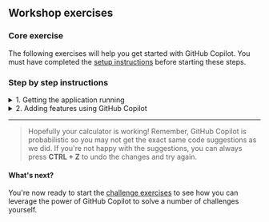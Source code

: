 ## Workshop exercises

### Core exercise

The following exercises will help you get started with GitHub Copilot. You must have completed the [setup instructions](<./1. setup.md>) before starting these steps.


### Step by step instructions

<details>
<summary>1. Getting the application running</summary>

**Starting Point**: You should have the repo open in VSCode (or your supported IDE)

1. Press ```CTRL + ` ``` to open the terminal window in VS Code if it is not already open.

2. **Open a ```.java``` file and run F5**
- Alternatively,Enter ```./mvnw spring-boot:run``` in the terminal window and press **ENTER** to run the application.

3. In the pop-up window that appears in the bottom right corner of the Codespace window, click the **Open in Browser** button. This will securely map port 3000 from the Codespace environment (if you're using Codespaces) to your local browser so you can see the running calculator application.

<img width="460" alt="Open in Browser" src="../assets/open%20in%20browser.png">

4. Do some simple calculations to show that the calculator is working as expected.

<img width="460" alt="The Node Calculator" src="../assets/calculator.png">

5. Close the browser window for now and return to the Codespace window.

6. Ensure your focus is in the terminal window and press ``` CTRL + C ``` to stop the application.

</details>

<details>
<summary>2. Adding features using GitHub Copilot</summary>

**TO DO** -  You've been asked to add a new feature to the calculator application.

### Adding the buttons to the calculator UI

1. Open the ```templates/index.html``` file in the editor window.

2. Scroll down to where you see the ```<!-- TODO #1: Buttons -->``` comment

3. Add a new line below this comment and type the following two lines. You should see GitHub Copilot start to autocomplete the second line as you type. When you see this, just press ```TAB``` to accept the completion.

``` <!-- add a button for a power (or exponential) function --> ```


Your finished snippet should match the following.

<img width="538" alt="GitHub Copilot suggestions" src="../assets/index-html.png">

### Adding the logic for the new features

4. Open the 
[client.js](../src/main/resources/static/client.js#L22) file in the editor window.

5. Scroll down to where you see the ```// TODO #2: Add operator``` comment (Line 22)

6. Move your cursor to the end of the line 35 (to the right of ```break;``` and press **ENTER**.

GitHub Copilot should display ghost text suggesting the code shown in the following screenshot. Press **TAB** to accept the suggestion.

<img width="353" alt="GitHub Copilot suggestions" src="../assets/case-suggestion.png">

7. Press **ENTER** at the end of the line, then accept the next two lines Copilot suggests.

Your completed addition should match the following.

<img width="376" alt="GitHub Copilot suggestions" src="../assets/Add-operator-completed.png">

8. Open the 
[ArithmeticController.java](../src/main/java/com/copilot/calculator/controller/ArithmeticController.java#L16) file in the editor window.

9. Scroll down to where you see the ```// TODO #3: Add operator``` comment

10. Press **ENTER** at the end of the line that defines the divide function.

11. Copy and Paste this line
```<button class="btn" th:onClick="operationPressed('^')">^</button>```

<img width="353" alt="GitHub Copilot suggestions" src="../assets/power.jpg">

12. Press ```CTRL + ` ``` to open the terminal window in VS Code.

13. Enter ```./mvnw spring-boot:run``` in the terminal window and press **ENTER** to run the application.

14. You should test the new button by clicking 3, then the "^" (power) button, then click 2. Click "=" and the result should be 9.

15. Close the browser window, return to the Terminal window in Codespaces and press ```CTRL+C``` to terminate the application.

**Success**, you have enhanced the calculator application using GitHub Copilot!

</details>


---

>Hopefully your calculator is working! Remember, GitHub Copilot is probabilistic so you may not get the exact same code suggestions as we did. If you're not happy with the suggestions, you can always press **CTRL + Z** to undo the changes and try again.


#### What's next?
You're now ready to start the [challenge exercises](<./3. challenge exercises.md>) to see how you can leverage the power of GitHub Copilot to solve a number of challenges yourself.
